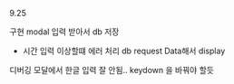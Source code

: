 9.25

구현
modal 입력 받아서 db 저장

- 시간 입력 이상할떄 에러 처리
  db request Data해서 display

디버깅
모달에서 한글 입력 잘 안됨.. keydown 을 바꿔야 할듯
